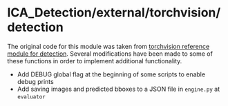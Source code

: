 # ICA_Detection/external/torchvision/detection

The original code for this module was taken from [torchvision reference module for detection](https://github.com/pytorch/vision/tree/main/references/detection). Several modifications have been made to some of these functions in order to implement additional functionality. 

- Add DEBUG global flag at the beginning of some scripts to enable debug prints
- Add saving images and predicted bboxes to a JSON file in `engine.py` at `evaluator`